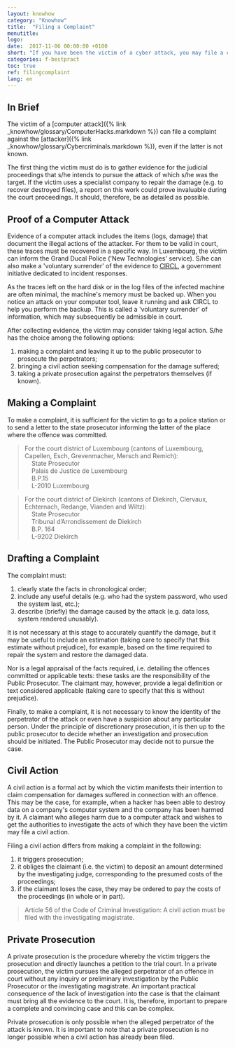 ```yaml
---
layout: knowhow
category: "Knowhow"
title:  "Filing a Complaint"
menutitle:
logo:
date:  2017-11-06 00:00:00 +0100
short: "If you have been the victim of a cyber attack, you may file a complaint. Here is a guide summarizing the different steps to follow."
categories: f-bestpract
toc: true
ref: filingcomplaint
lang: en
---
```

## In Brief
The victim of a [computer attack]({% link _knowhow/glossary/ComputerHacks.markdown %}) can file a complaint against the [attacker]({% link _knowhow/glossary/Cybercriminals.markdown %}), even if the latter is not known.

The first thing the victim must do is to gather evidence for the judicial proceedings that s/he intends to pursue the attack of which s/he was the target. If the victim uses a specialist company to repair the damage (e.g. to recover destroyed files), a report on this work could prove invaluable during the court proceedings. It should, therefore, be as detailed as possible.

## Proof of a Computer Attack
Evidence of a computer attack includes the items (logs, damage) that document the illegal actions of the attacker. For them to be valid in court, these traces must be recovered in a specific way. In Luxembourg, the victim can inform the Grand Ducal Police ('New Technologies' service). S/he can also make a 'voluntary surrender' of the evidence to [CIRCL]( https://www.circl.lu), a government initiative dedicated to incident responses.

As the traces left on the hard disk or in the log files of the infected machine are often minimal, the machine's memory must be backed up. When you notice an attack on your computer tool, leave it running and ask CIRCL to help you perform the backup. This is called a 'voluntary surrender' of information, which may subsequently be admissible in court.

After collecting evidence, the victim may consider taking legal action. S/he has the choice among the following options:

1. making a complaint and leaving it up to the public prosecutor to prosecute the perpetrators;
2. bringing a civil action seeking compensation for the damage suffered;
3. taking a private prosecution against the perpetrators themselves (if known).

## Making a Complaint
To make a complaint, it is sufficient for the victim to go to a police station or to send a letter to the state prosecutor informing the latter of the place where the offence was committed.

>For the court district of Luxembourg (cantons of Luxembourg, Capellen, Esch, Grevenmacher, Mersch and Remich):<br />
    State Prosecutor<br />
    Palais de Justice de Luxembourg<br />
    B.P.15<br />
    L-2010 Luxembourg<br />

>For the court district of Diekirch (cantons of Diekirch, Clervaux, Echternach, Redange, Vianden and Wiltz):<br />
    State Prosecutor<br />
    Tribunal d’Arrondissement de Diekirch<br />
    B.P. 164<br />
    L-9202 Diekirch<br />

## Drafting a Complaint
The complaint must:

1. clearly state the facts in chronological order;
2. include any useful details (e.g. who had the system password, who used the system last, etc.);
3. describe (briefly) the damage caused by the attack (e.g. data loss, system rendered unusably).

It is not necessary at this stage to accurately quantify the damage, but it may be useful to include an estimation (taking care to specify that this estimate without prejudice), for example, based on the time required to repair the system and restore the damaged data.

Nor is a legal appraisal of the facts required, i.e. detailing the offences committed or applicable texts: these tasks are the responsibility of the Public Prosecutor. The claimant may, however, provide a legal definition or text considered applicable (taking care to specify that this is without prejudice).

Finally, to make a complaint, it is not necessary to know the identity of the perpetrator of the attack or even have a suspicion about any particular person. Under the principle of discretionary prosecution, it is then up to the public prosecutor to decide whether an investigation and prosecution should be initiated. The Public Prosecutor may decide not to pursue the case.

## Civil Action
A civil action is a formal act by which the victim manifests their intention to claim compensation for damages suffered in connection with an offence. This may be the case, for example, when a hacker has been able to destroy data on a company's computer system and the company has been harmed by it. A claimant who alleges harm due to a computer attack and wishes to get the authorities to investigate the acts of which they have been the victim may file a civil action.

Filing a civil action differs from making a complaint in the following:

1. it triggers prosecution;
2. it obliges the claimant (i.e. the victim) to deposit an amount determined by the investigating judge, corresponding to the presumed costs of the proceedings;
3. if the claimant loses the case, they may be ordered to pay the costs of the proceedings (in whole or in part).

> Article 56 of the Code of Criminal Investigation: A civil action must be filed with the investigating magistrate.

## Private Prosecution
A private prosecution is the procedure whereby the victim triggers the prosecution and directly launches a petition to the trial court. In a private prosecution, the victim pursues the alleged perpetrator of an offence in court without any inquiry or preliminary investigation by the Public Prosecutor or the investigating magistrate. An important practical consequence of the lack of investigation into the case is that the claimant must bring all the evidence to the court. It is, therefore, important to prepare a complete and convincing case and this can be complex.

Private prosecution is only possible when the alleged perpetrator of the attack is known. It is important to note that a private prosecution is no longer possible when a civil action has already been filed.

